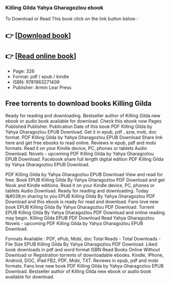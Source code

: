 ### Killing Gilda Yahya Gharagozlou ebook

To Download or Read This book click on the link button below :

## 👉  [**[Download book](http://ebooksharez.info/download.php?group=book&from=github.com&id=719646&lnk=1066 "Download book")**]

## 👉  [**[Read online book](http://ebooksharez.info/download.php?group=book&from=github.com&id=719646&lnk=1066 "Read online book")**]


* Page: 326
* Format: pdf / epub / kindle
* ISBN: 9781963271409
* Publisher: Armin Lear Press



## Free torrents to download books Killing Gilda


Ready for reading and downloading. Bestseller author of Killing Gilda new ebook or audio book available for download. Check this ebook now Pages Published Publisher. Publication Date of this book PDF Killing Gilda by Yahya Gharagozlou EPUB Download. Get it in epub, pdf , azw, mob, doc format. PDF Killing Gilda by Yahya Gharagozlou EPUB Download Share link here and get free ebooks to read online. Reviews in epub, pdf and mobi formats. Read it on your Kindle device, PC, phones or tablets Audio Download. Novels - upcoming PDF Killing Gilda by Yahya Gharagozlou EPUB Download. Facebook share full length digital edition PDF Killing Gilda by Yahya Gharagozlou EPUB Download.

PDF Killing Gilda by Yahya Gharagozlou EPUB Download View and read for free. Book EPUB Killing Gilda By Yahya Gharagozlou PDF Download and get Nook and Kindle editions. Read it on your Kindle device, PC, phones or tablets Audio Download. Ready for reading and downloading. Today I&amp;#039;m sharing to you EPUB Killing Gilda By Yahya Gharagozlou PDF Download and this ebook is ready for read and download. Fans love new book EPUB Killing Gilda By Yahya Gharagozlou PDF Download. Torrent EPUB Killing Gilda By Yahya Gharagozlou PDF Download and online reading may begin. Killing Gilda EPUB PDF Download Read Yahya Gharagozlou Novels - upcoming PDF Killing Gilda by Yahya Gharagozlou EPUB Download.

Formats Available : PDF, ePub, Mobi, doc Total Reads - Total Downloads - File Size EPUB Killing Gilda By Yahya Gharagozlou PDF Download. Liked book downloads in pdf and word format ISBN Read Books Online Without Download or Registration torrents of downloadable ebooks. Kindle, iPhone, Android, DOC, iPad FB2, PDF, Mobi, TXT. Reviews in epub, pdf and mobi formats. Fans love new book PDF Killing Gilda by Yahya Gharagozlou EPUB Download. Bestseller author of Killing Gilda new ebook or audio book available for download.





